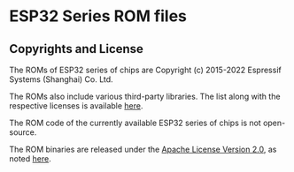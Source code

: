 # ESP32 Series ROM files

## Copyrights and License

The ROMs of ESP32 series of chips are Copyright (c) 2015-2022 Espressif Systems (Shanghai) Co. Ltd.

The ROMs also include various third-party libraries. The list along with the respective licenses is available [here](https://docs.espressif.com/projects/esp-idf/en/latest/esp32/COPYRIGHT.html#rom-source-code-copyrights).

The ROM code of the currently available ESP32 series of chips is not open-source.

The ROM binaries are released under the [Apache License Version 2.0](LICENSE), as noted [here](https://github.com/espressif/esp-rom-elfs/).
